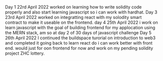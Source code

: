 Day 1 22rd April 2022
worked on learning how to write solidity code properly and also start learning javascript so i can work with hardhat.
Day 3 23rd April 2022
worked on integratting react with my solodity smart contract to make it useable on the frontend.
day 4 25th April 2022
i work on learn javascript with the goal of building frontend for my applocation using the MERN stack, am so at day 2 of 30 days of javascript challenge
Day 5 26th April 2022
I continued the buildspace turorial on introduction to web3 and completed it going back to learn react do i can work better with front end. would just for oon frontend for now and work on my pending solidity project ZHC lottery.
